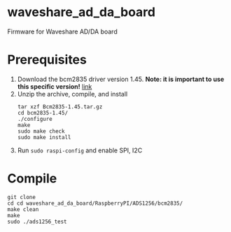 # waveshare_ad_da_board
Firmware for Waveshare AD/DA board

# Prerequisites

1. Download the bcm2835 driver version 1.45. **Note: it is important to use this specific version!** [link](Bcm2835-1.45.tar.gz)
1. Unzip the archive, compile, and install
    ```
    tar xzf Bcm2835-1.45.tar.gz
    cd bcm2835-1.45/
    ./configure
    make
    sudo make check
    sudo make install
    ```
1. Run `sudo raspi-config` and enable SPI, I2C

# Compile
```
git clone 
cd cd waveshare_ad_da_board/RaspberryPI/ADS1256/bcm2835/
make clean
make
sudo ./ads1256_test
```
